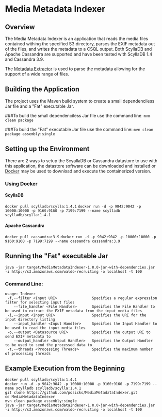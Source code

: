 # Media Metadata Indexer

## Overview
The Media Metadata Indexer is an application that reads the media files contained withing the specified S3 directory, 
parses the EXIF metadata out of the files, and writes the metadata to a CSQL output. Both ScyllaDB and Apache Cassandra 
are supported and have been tested with ScyllaDB 1.4 and Cassandra 3.9. 

The [Metadata Extractor](https://drewnoakes.com/code/exif/) is used to parse the metadata allowing for the support of a 
wide range of files.


## Building the Application
The project uses the Maven build system to create a small dependenciless Jar file and a "Fat" executable Jar.

###To build the small dependenciless Jar file use the command line:
`mvn clean package`
 
###To build the "Fat" executable Jar file use the command line:
`mvn clean package assembly:single`

## Setting up the Environment
There are 2 ways to setup the ScyallaDB or Cassandra datastore to use with this application, the datastore software can
be downloaded and installed or [Docker](https://www.docker.com/) may be used to download and execute the containerized version.

### Using Docker

#### ScyllaDB
`docker pull scylladb/scylla:1.4.1`
`docker run -d -p 9042:9042 -p 10000:10000 -p 9160:9160 -p 7199:7199 --name scylladb scylladb/scylla:1.4.1`

#### Apache Cassandra
`docker pull cassandra:3.9`
```docker run -d -p 9042:9042 -p 10000:10000 -p 9160:9160 -p 7199:7199 --name cassandra cassandra:3.9```

## Running the "Fat" executable Jar
```java -jar target/MediaMetadataIndexer-1.0.0-jar-with-dependencies.jar -i http://s3.amazonaws.com/waldo-recruiting -o localhost -t 100```

### Command Line:
```
usage: Indexer
 -f,--filter <Input URI>                Specifies a regular expression filter for selecting input files
    --file_handler <File Handler>       Specifies the File Handler to be used to extract the EXIF metadata from the input media files
 -i,--input <Input URI>                 Specifies the URI for the input directory listing
    --input_handler <Input Handler>     Specifies the Input Handler to be used to read the input media files
 -o,--output <Datasource URI>           Specifies the output URI to send EXIF metadata to
    --output_handler <Output Handler>   Specifies the Output Handler to be used to send the processed data to
 -t,--threads <Processing Threads>      Specifies the maximum number of processing threads
```

## Example Execution from the Beginning
```
docker pull scylladb/scylla:1.4.1
docker run -d -p 9042:9042 -p 10000:10000 -p 9160:9160 -p 7199:7199 --name scylladb scylladb/scylla:1.4.1
git clone https://github.com/posicks/MediaMetadataIndexer.git
cd MediaMetadataIndexer
mvn clean package assembly:single
java -jar target/MediaMetadataIndexer-1.0.0-jar-with-dependencies.jar -i http://s3.amazonaws.com/waldo-recruiting -o localhost -t 100
```
